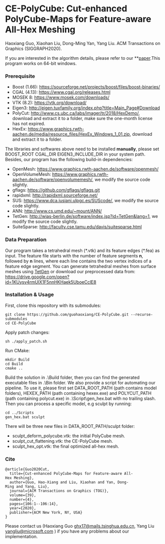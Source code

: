 # CE-PolyCube: Cut-enhanced PolyCube-Maps for Feature-aware All-Hex Meshing
Haoxiang Guo, Xiaohan Liu, Dong-Ming Yan, Yang Liu.
ACM Transactions on Graphics (SIGGRAPH2020).

If you are interested in the algorithm details, please refer to our **[paper](https://app.box.com/s/e6nb0ert440zbul6i84gl28u060b027t).This program works on 64-bit windows.

### Prerequisite
+ Boost (1.66): https://sourceforge.net/projects/boost/files/boost-binaries/
+ CGAL (4.13): https://www.cgal.org/releases.html
+ MOSEK 8: https://www.mosek.com/downloads/
+ VTK (8.2): https://vtk.org/download/
+ Eigen3: http://eigen.tuxfamily.org/index.php?title=Main_Page#Download
+ PolyCut: http://www.cs.ubc.ca/labs/imager/tr/2018/HexDemo/, download and extract it to a folder, make sure the one-month license has not expired.
+ HexEx: https://www.graphics.rwth-aachen.de/media/resource_files/HexEx_Windows_1_01.zip, download and extract it to a folder.

The libraries and softwares above need to be installed **manually**, please set BOOST_ROOT CGAL_DIR EIGEN3_INCLUDE_DIR in your system path. Besides, our program has the following build-in dependencies:
+ OpenMesh: https://www.graphics.rwth-aachen.de/software/openmesh/
+ OpenVolumeMesh: https://www.graphics.rwth-aachen.de/software/openvolumemesh/, we modify the source code slightly.
+ gflags: https://github.com/gflags/gflags.git
+ rapidxml: http://rapidxml.sourceforge.net/
+ SUS: https://www.dca.iusiani.ulpgc.es/SUScode/, we modify the source code slightly.
+ ANN: http://www.cs.umd.edu/~mount/ANN/
+ TetGen: http://wias-berlin.de/software/index.jsp?id=TetGen&lang=1, we modify the source code slightly.
+ SuiteSparse: http://faculty.cse.tamu.edu/davis/suitesparse.html

### Data Preparation
Our program takes a tetrahedral mesh (\*.vtk) and its feature edges (\*.fea) as input.  The feature file starts with the number of feature segments **n**, followed by **n** lines, where each line contains the two vertex indices of a feature edge segment. You can generate tetrahedral meshes from surface meshes using [TetGen](http://wias-berlin.de/software/index.jsp?id=TetGen&lang=1) or download our preprocessed data from: https://drive.google.com/open?id=1KUysv4rmUIX1F5nnHKHaek5UboeCclE8

### Installation & Usage
First, clone this repository with its submodules:
```
git clone https://github.com/guohaoxiang/CE-PolyCube.git --recurse-submodules
cd CE-PolyCube
```
Apply patch changes:
```
sh ./apply_patch.sh
```
Run CMake:
```
mkdir Build
cd Build
cmake ..
```
Build the solution in .\Build folder, then you can find the generated executable files in .\Bin folder.
We also provide a script for automating our pipeline. To use it, please first set DATA_ROOT_PATH (path contains model folders), HEXEX_PATH (path containing hexex.exe) and POLYCUT_PATH (path containing polycut.exe) in .\Script\gen_hex.bat with no trailing slash. Then you can process a specific model, e.g sculpt by running:
```
cd ../Scripts
gen_hex.bat sculpt
```
There will be three new files in DATA_ROOT_PATH/sculpt folder:
+ sculpt_deform_polycube.vtk: the initial PolyCube mesh.
+ sculpt_cut_flattening.vtk: the CE-PolyCube mesh.
+ sculpt_hex_opt.vtk: the final optimized all-hex mesh.

### Cite
```
@article{Guo2020Cut,
  title={Cut-enhanced PolyCube-Maps for Feature-aware All-Hex Meshing},
  author={Guo, Hao-Xiang and Liu, Xiaohan and Yan, Dong-Ming and Yang, Liu},
  journal={ACM Transactions on Graphics (TOG)},
  volume={39},
  number={4},
  pages={106:1--106:14},
  year={2020},
  publisher={ACM New York, NY, USA}
}
```
Please contact us (Haoxiang Guo ghx17@mails.tsinghua.edu.cn, Yang Liu yangliu@microsoft.com ) 
if you have any problems about our implementation.  

